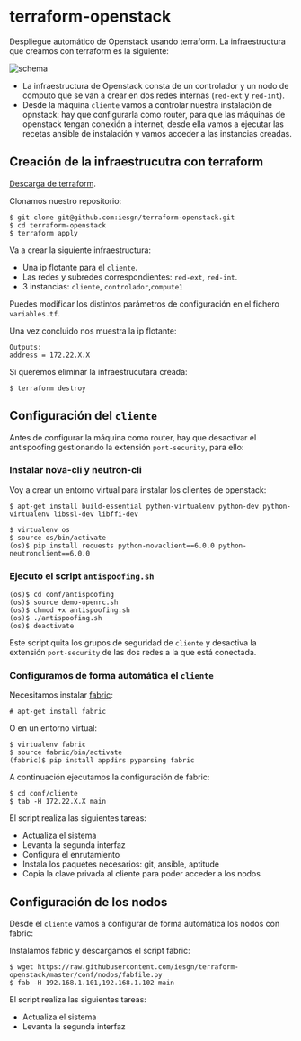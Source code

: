 # terraform-openstack

Despliegue automático de Openstack usando terraform. La infraestructura que creamos con terraform es la siguiente:

![schema](https://github.com/iesgn/terraform-openstack/raw/master/img/tos.png)

* La infraestructura de Openstack consta de un controlador y un nodo de computo que se van a crear en dos redes internas (`red-ext` y `red-int`).
* Desde la máquina `cliente` vamos a controlar nuestra instalación de opnstack: hay que configurarla como router, para que las máquinas de openstack tengan conexión a internet, desde ella vamos a ejecutar las recetas ansible de instalación y vamos acceder a las instancias creadas.

## Creación de la infraestrucutra con terraform

[Descarga de terraform](https://www.terraform.io/downloads.html).

Clonamos nuestro repositorio:

	$ git clone git@github.com:iesgn/terraform-openstack.git
	$ cd terraform-openstack
	$ terraform apply

Va a crear la siguiente infraestructura:

* Una ip flotante para el `cliente`.
* Las redes y subredes correspondientes: `red-ext`, `red-int`.
* 3 instancias: `cliente`, `controlador`,`compute1`

Puedes modificar los distintos parámetros de configuración en el fichero `variables.tf`.

Una vez concluido nos muestra la ip flotante:

	Outputs:
	address = 172.22.X.X

Si queremos eliminar la infraestrucutara creada:

	$ terraform destroy

## Configuración del `cliente` 

Antes de configurar la máquina como router, hay que desactivar el antispoofing gestionando la extensión `port-security`, para ello:

### Instalar nova-cli y neutron-cli

Voy a crear un entorno virtual para instalar los clientes de openstack:

	$ apt-get install build-essential python-virtualenv python-dev python-virtualenv libssl-dev libffi-dev

	$ virtualenv os
	$ source os/bin/activate
	(os)$ pip install requests python-novaclient==6.0.0 python-neutronclient==6.0.0

### Ejecuto el script `antispoofing.sh`

	(os)$ cd conf/antispoofing
	(os)$ source demo-openrc.sh
	(os)$ chmod +x antispoofing.sh
	(os)$ ./antispoofing.sh
	(os)$ deactivate

Este script quita los grupos de seguridad de `cliente` y desactiva la extensión `port-security` de las dos redes a la que está conectada.


### Configuramos de forma automática el `cliente`

Necesitamos instalar [fabric](http://www.fabfile.org/):

	# apt-get install fabric

O en un entorno virtual:

	$ virtualenv fabric
	$ source fabric/bin/activate
	(fabric)$ pip install appdirs pyparsing fabric  

A continuación ejecutamos la configuración de fabric:

	$ cd conf/cliente
	$ tab -H 172.22.X.X main

El script realiza las siguientes tareas:

* Actualiza el sistema
* Levanta la segunda interfaz
* Configura el enrutamiento 
* Instala los paquetes necesarios: git, ansible, aptitude
* Copia la clave privada al cliente para poder acceder a los nodos

## Configuración de los nodos

Desde el `cliente`  vamos a configurar de forma automática los nodos con fabric:

Instalamos fabric y descargamos el script fabric:

	$ wget https://raw.githubusercontent.com/iesgn/terraform-openstack/master/conf/nodos/fabfile.py 
	$ fab -H 192.168.1.101,192.168.1.102 main

El script realiza las siguientes tareas:

* Actualiza el sistema
* Levanta la segunda interfaz